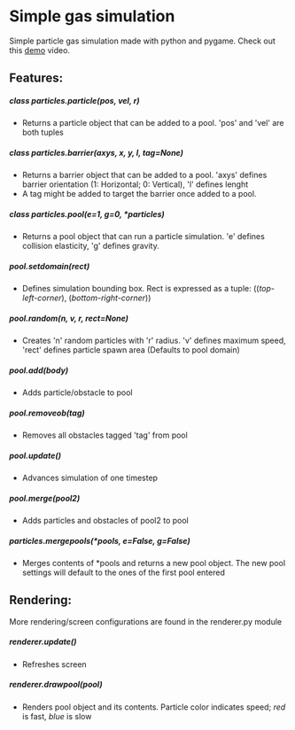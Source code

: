 # Simple gas simulation

Simple particle gas simulation made with python and pygame. Check out this [demo](https://youtu.be/VE2tG6n60uM) video.

## Features:
##### _class_ particles.particle(_pos, vel, r_)
  - Returns a particle object that can be added to a pool. 'pos' and 'vel' are both tuples
##### _class_ particles.barrier(_axys, x, y, l, tag=None_)
  - Returns a barrier object that can be added to a pool. 'axys' defines barrier orientation (1: Horizontal; 0: Vertical), 'l' defines lenght
  - A tag might be added to target the barrier once added to a pool.

##### _class_ particles.pool(_e=1, g=0, *particles_)
  - Returns a pool object that can run a particle simulation. 'e' defines collision elasticity, 'g' defines gravity.
##### pool.setdomain(_rect_)
  - Defines simulation bounding box. Rect is expressed as a tuple: ((_top-left-corner_), (_bottom-right-corner_))
##### pool.random(_n, v, r, rect=None_)
  - Creates 'n' random particles with 'r' radius. 'v' defines maximum speed, 'rect' defines particle spawn area (Defaults to pool domain)
##### pool.add(_body_)
  - Adds particle/obstacle to pool
##### pool.removeob(_tag_)
  - Removes all obstacles tagged 'tag' from pool
##### pool.update()
  - Advances simulation of one timestep
##### pool.merge(_pool2_)
  - Adds particles and obstacles of pool2 to pool

##### particles.mergepools(_*pools, e=False, g=False_)
  - Merges contents of *pools and returns a new pool object. The new pool settings will default to the ones of the first pool entered
  
## Rendering:
More rendering/screen configurations are found in the renderer.py module
##### renderer.update()
  - Refreshes screen
##### renderer.drawpool(_pool_)
  - Renders pool object and its contents. Particle color indicates speed; _red_ is fast, _blue_ is slow
